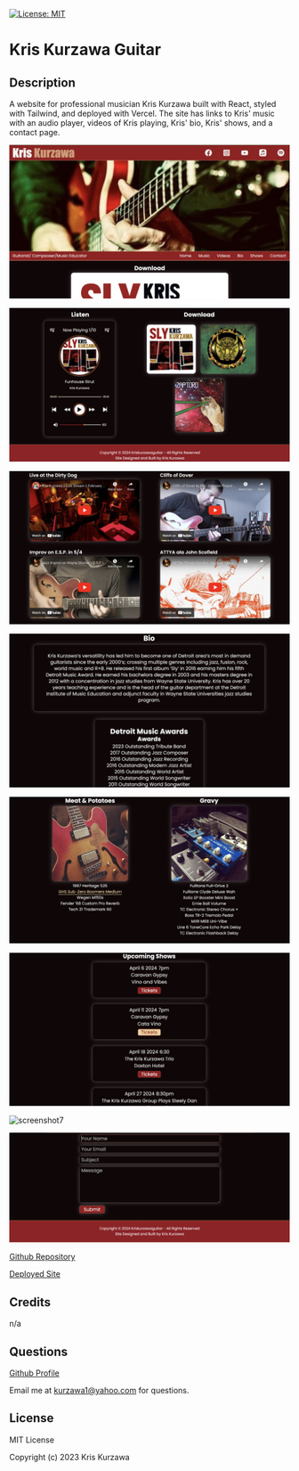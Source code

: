 [![License: MIT](https://img.shields.io/badge/License-MIT-yellow.svg)](https://opensource.org/licenses/MIT)
# Kris Kurzawa Guitar

## Description
A website for professional musician Kris Kurzawa built with React, styled with Tailwind, and deployed with Vercel.  The site has links to Kris' music with an audio player, videos of Kris playing, Kris' bio, Kris' shows, and a contact page.

![screenshot1](https://github.com/KKurzawa/kris-kurzawa-guitar/blob/main/public/Screenshot1.png)

![screenshot2](https://github.com/KKurzawa/kris-kurzawa-guitar/blob/main/public/Screenshot2.png)

![screenshot3](https://github.com/KKurzawa/kris-kurzawa-guitar/blob/main/public/Screenshot3.png)

![screenshot4](https://github.com/KKurzawa/kris-kurzawa-guitar/blob/main/public/Screenshot4.png)

![screenshot5](https://github.com/KKurzawa/kris-kurzawa-guitar/blob/main/public/Screenshot5.png)

![screenshot6](https://github.com/KKurzawa/kris-kurzawa-guitar/blob/main/public/Screenshot6.png)

![screenshot7](https://github.com/KKurzawa/kris-kurzawa-guitar/blob/main/public/Screenshot7.png)

![screenshot8](https://github.com/KKurzawa/kris-kurzawa-guitar/blob/main/public/Screenshot8.png)

[Github Repository](https://github.com/KKurzawa/kris-kurzawa-guitar/tree/main)

[Deployed Site](https://kris-kurzawa-guitar.vercel.app/)

## Credits

n/a

## Questions

[Github Profile](https://github.com/KKurzawa)

Email me at kurzawa1@yahoo.com for questions.

## License

MIT License

Copyright (c) 2023 Kris Kurzawa

